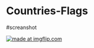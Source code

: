 # Countries-Flags

#screanshot

<a href="https://imgflip.com/gif/2kbhmo"><img src="https://i.imgflip.com/2kbhmo.gif" title="made at imgflip.com"/></a>
